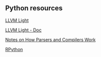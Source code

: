 ## Python resources

[LLVM Light](https://github.com/numba/llvmlite)  

[LLVM Light - Doc ](http://llvmlite.pydata.org/en/latest/)

[Notes on How Parsers and Compilers Work](http://parsingintro.sourceforge.net/#contents_item_2)

[RPython](https://rpython.readthedocs.io/en/latest/rpython.html)
